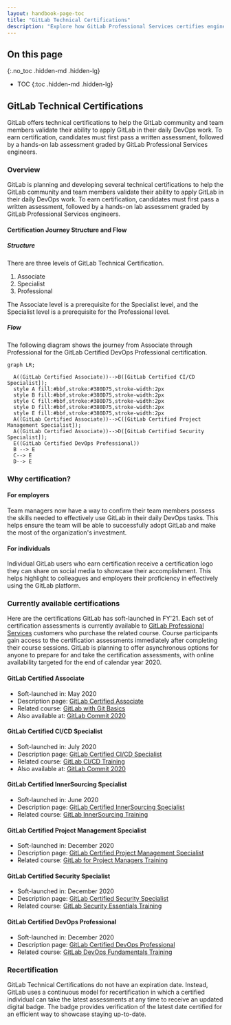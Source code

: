 ```yaml
---
layout: handbook-page-toc
title: "GitLab Technical Certifications"
description: "Explore how GitLab Professional Services certifies engineers to validate their readiness to deliver Consulting Services offerings."
---
```


## On this page
{:.no_toc .hidden-md .hidden-lg}

- TOC
{:toc .hidden-md .hidden-lg}

## GitLab Technical Certifications

GitLab offers technical certifications to help the GitLab community and team members validate their ability to apply GitLab in their daily DevOps work. To earn certification, candidates must first pass a written assessment, followed by a hands-on lab assessment graded by GitLab Professional Services engineers. 

### Overview

GitLab is planning and developing several technical certifications to help the GitLab community and team members validate their ability to apply GitLab in their daily DevOps work. To earn certification, candidates must first pass a written assessment, followed by a hands-on lab assessment graded by GitLab Professional Services engineers. 

#### Certification Journey Structure and Flow

##### Structure

There are three levels of GitLab Technical Certification.

1. Associate
2. Specialist
3. Professional

The Associate level is a prerequisite for the Specialist level, and the Specialist level is a prerequisite for the Professional level.

##### Flow

The following diagram shows the journey from Associate through Professional for the GitLab Certified DevOps Professional certification.

```mermaid
graph LR;
  
  A((GitLab Certified Associate))-->B([GitLab Certified CI/CD Specialist]);
  style A fill:#bbf,stroke:#380D75,stroke-width:2px
  style B fill:#bbf,stroke:#380D75,stroke-width:2px
  style C fill:#bbf,stroke:#380D75,stroke-width:2px
  style D fill:#bbf,stroke:#380D75,stroke-width:2px
  style E fill:#bbf,stroke:#380D75,stroke-width:2px
  A((GitLab Certified Associate))-->C([GitLab Certified Project Management Specialist]);
  A((GitLab Certified Associate))-->D([GitLab Certified Security Specialist]);
  E((GitLab Certified DevOps Professional))
  B --> E
  C--> E
  D--> E
```

### Why certification?

#### For employers
Team managers now have a way to confirm their team members possess the skills needed to effectively use GitLab in their daily DevOps tasks. This helps ensure the team will be able to successfully adopt GitLab and make the most of the organization's investment.

#### For individuals

Individual GitLab users who earn certification receive a certification logo they can share on social media to showcase their accomplishment. This helps highlight to colleagues and employers their proficiency in effectively using the GitLab platform.

### Currently available certifications

Here are the certifications GitLab has soft-launched in FY'21. Each set of certification assessments is currently available to [GitLab Professional Services](/handbook/customer-success/professional-services-engineering/) customers who purchase the related course. Course participants gain access to the certification assessments immediately after completing their course sessions. GitLab is planning to offer asynchronous options for anyone to prepare for and take the certification assessments, with online availability targeted for the end of calendar year 2020.

#### GitLab Certified Associate

- Soft-launched in: May 2020
- Description page: [GitLab Certified Associate](https://about.gitlab.com/services/education/gitlab-certified-associate/)
- Related course: [GitLab with Git Basics](https://about.gitlab.com/services/education/gitlab-basics/)
- Also available at: [GitLab Commit 2020](https://about.gitlab.com/events/commit/)

#### GitLab Certified CI/CD Specialist

- Soft-launched in: July 2020
- Description page: [GitLab Certified CI/CD Specialist](https://about.gitlab.com/services/education/gitlab-cicd-specialist/)
- Related course: [GitLab CI/CD Training](https://about.gitlab.com/services/education/gitlab-ci/)
- Also available at: [GitLab Commit 2020](https://about.gitlab.com/events/commit/)

#### GitLab Certified InnerSourcing Specialist

- Soft-launched in: June 2020
- Description page: [GitLab Certified InnerSourcing Specialist](https://about.gitlab.com/services/education/gitlab-innersourcing-specialist/)
- Related course: [GitLab InnerSourcing Training](https://about.gitlab.com/services/education/innersourcing-course/)

#### GitLab Certified Project Management Specialist

- Soft-launched in: December 2020
- Description page: [GitLab Certified Project Management Specialist](https://about.gitlab.com/services/education/gitlab-project-management-specialist/)
- Related course: [GitLab for Project Managers Training](https://about.gitlab.com/services/education/pm/)

#### GitLab Certified Security Specialist

- Soft-launched in: December 2020
- Description page: [GitLab Certified Security Specialist](https://about.gitlab.com/services/education/gitlab-security-specialist/)
- Related course: [GitLab Security Essentials Training](https://about.gitlab.com/services/education/security-essentials/)

#### GitLab Certified DevOps Professional

- Soft-launched in: December 2020
- Description page: [GitLab Certified DevOps Professional](https://about.gitlab.com/services/education/gitlab-certified-devops-pro/)
- Related course: [GitLab DevOps Fundamentals Training](https://about.gitlab.com/services/education/devops-fundamentals/)

### Recertification

GitLab Technical Certifications do not have an expiration date. Instead, GitLab uses a continuous model for recertification in which a certified individual can take the latest assessments at any time to receive an updated digital badge. The badge provides verification of the latest date certified for an efficient way to showcase staying up-to-date.

